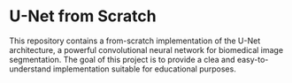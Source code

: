 # U-Net from Scratch

This repository contains a from-scratch implementation of the U-Net architecture, a powerful convolutional neural network for biomedical image segmentation. The goal of this project is to provide a clea and easy-to-understand implementation suitable for educational purposes.
